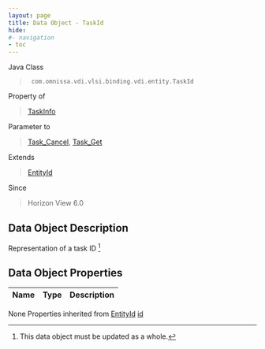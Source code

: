 ```yaml
---
layout: page
title: Data Object - TaskId
hide:
#- navigation
- toc
---
```








Java Class
> ` com.omnissa.vdi.vlsi.binding.vdi.entity.TaskId`

Property of
> [TaskInfo](vdi.task.Task.TaskInfo.md#field_detail)

Parameter to
> [Task_Cancel](vdi.task.Task.md#cancel), [Task_Get](vdi.task.Task.md#get)

Extends
> [EntityId](vdi.EntityId.md)

Since
> Horizon View 6.0


## Data Object Description

Representation of a task ID
 [^167]



## Data Object Properties

 Name | Type | Description
:---|:---:|:---
None
Properties inherited from [EntityId](vdi.EntityId.md)
[id](vdi.EntityId.md#id)


 


[^167]: This data object must be updated as a whole.